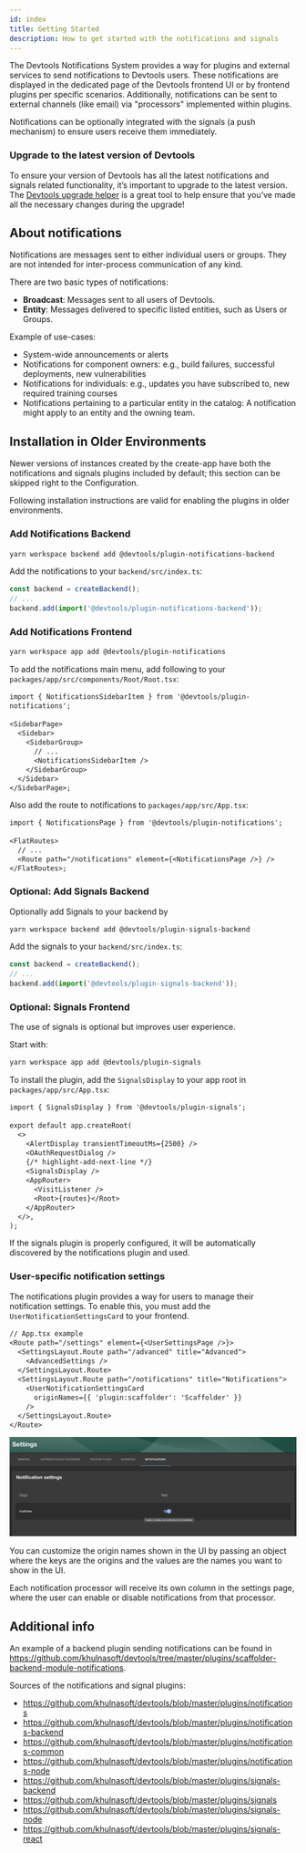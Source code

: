 ```yaml
---
id: index
title: Getting Started
description: How to get started with the notifications and signals
---
```


The Devtools Notifications System provides a way for plugins and external services to send notifications to Devtools users.
These notifications are displayed in the dedicated page of the Devtools frontend UI or by frontend plugins per specific scenarios.
Additionally, notifications can be sent to external channels (like email) via "processors" implemented within plugins.

Notifications can be optionally integrated with the signals (a push mechanism) to ensure users receive them immediately.

### Upgrade to the latest version of Devtools

To ensure your version of Devtools has all the latest notifications and signals related functionality, it’s important to upgrade to the latest version. The [Devtools upgrade helper](https://devtools.github.io/upgrade-helper/) is a great tool to help ensure that you’ve made all the necessary changes during the upgrade!

## About notifications

Notifications are messages sent to either individual users or groups.
They are not intended for inter-process communication of any kind.

There are two basic types of notifications:

- **Broadcast**: Messages sent to all users of Devtools.
- **Entity**: Messages delivered to specific listed entities, such as Users or Groups.

Example of use-cases:

- System-wide announcements or alerts
- Notifications for component owners: e.g., build failures, successful deployments, new vulnerabilities
- Notifications for individuals: e.g., updates you have subscribed to, new required training courses
- Notifications pertaining to a particular entity in the catalog: A notification might apply to an entity and the owning team.

## Installation in Older Environments

Newer versions of instances created by the create-app have both the notifications and signals plugins included by default; this section can be skipped right to the Configuration.

Following installation instructions are valid for enabling the plugins in older environments.

### Add Notifications Backend

```bash
yarn workspace backend add @devtools/plugin-notifications-backend
```

Add the notifications to your `backend/src/index.ts`:

```ts
const backend = createBackend();
// ...
backend.add(import('@devtools/plugin-notifications-backend'));
```

### Add Notifications Frontend

```bash
yarn workspace app add @devtools/plugin-notifications
```

To add the notifications main menu, add following to your `packages/app/src/components/Root/Root.tsx`:

```tsx
import { NotificationsSidebarItem } from '@devtools/plugin-notifications';

<SidebarPage>
  <Sidebar>
    <SidebarGroup>
      // ...
      <NotificationsSidebarItem />
    </SidebarGroup>
  </Sidebar>
</SidebarPage>;
```

Also add the route to notifications to `packages/app/src/App.tsx`:

```tsx
import { NotificationsPage } from '@devtools/plugin-notifications';

<FlatRoutes>
  // ...
  <Route path="/notifications" element={<NotificationsPage />} />
</FlatRoutes>;
```

### Optional: Add Signals Backend

Optionally add Signals to your backend by

```bash
yarn workspace backend add @devtools/plugin-signals-backend
```

Add the signals to your `backend/src/index.ts`:

```ts
const backend = createBackend();
// ...
backend.add(import('@devtools/plugin-signals-backend'));
```

### Optional: Signals Frontend

The use of signals is optional but improves user experience.

Start with:

```bash
yarn workspace app add @devtools/plugin-signals
```

To install the plugin, add the `SignalsDisplay` to your app root in `packages/app/src/App.tsx`:

```tsx
import { SignalsDisplay } from '@devtools/plugin-signals';

export default app.createRoot(
  <>
    <AlertDisplay transientTimeoutMs={2500} />
    <OAuthRequestDialog />
    {/* highlight-add-next-line */}
    <SignalsDisplay />
    <AppRouter>
      <VisitListener />
      <Root>{routes}</Root>
    </AppRouter>
  </>,
);
```

If the signals plugin is properly configured, it will be automatically discovered by the notifications plugin and used.

### User-specific notification settings

The notifications plugin provides a way for users to manage their notification settings. To enable this, you must
add the `UserNotificationSettingsCard` to your frontend.

```tsx
// App.tsx example
<Route path="/settings" element={<UserSettingsPage />}>
  <SettingsLayout.Route path="/advanced" title="Advanced">
    <AdvancedSettings />
  </SettingsLayout.Route>
  <SettingsLayout.Route path="/notifications" title="Notifications">
    <UserNotificationSettingsCard
      originNames={{ 'plugin:scaffolder': 'Scaffolder' }}
    />
  </SettingsLayout.Route>
</Route>
```

![Notification Settings](notificationSettings.png)

You can customize the origin names shown in the UI by passing an object where the keys are the origins and the values are the names you want to show in the UI.

Each notification processor will receive its own column in the settings page, where the user can enable or disable notifications from that processor.

## Additional info

An example of a backend plugin sending notifications can be found in https://github.com/khulnasoft/devtools/tree/master/plugins/scaffolder-backend-module-notifications.

Sources of the notifications and signal plugins:

- https://github.com/khulnasoft/devtools/blob/master/plugins/notifications
- https://github.com/khulnasoft/devtools/blob/master/plugins/notifications-backend
- https://github.com/khulnasoft/devtools/blob/master/plugins/notifications-common
- https://github.com/khulnasoft/devtools/blob/master/plugins/notifications-node
- https://github.com/khulnasoft/devtools/blob/master/plugins/signals-backend
- https://github.com/khulnasoft/devtools/blob/master/plugins/signals
- https://github.com/khulnasoft/devtools/blob/master/plugins/signals-node
- https://github.com/khulnasoft/devtools/blob/master/plugins/signals-react
